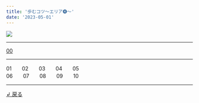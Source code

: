 ```yaml
---
title: '歩むコツ～エリア➍～'
date: '2023-05-01'
---
```

![](/images/44.jpg)
***
[00](/posts/44_00)
***
01　　02　　03　　04　　05  
06　　07　　08　　09　　10
***
[ ↲ 戻る ](/posts/0)
